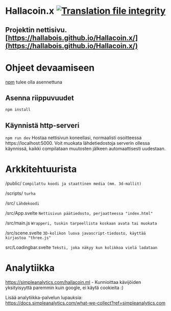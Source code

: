 # Hallacoin.x [![Translation file integrity](https://github.com/hallabois/Hallacoin.x/actions/workflows/jsonCheck.yml/badge.svg)](https://github.com/hallabois/Hallacoin.x/actions/workflows/jsonCheck.yml)
Projektin nettisivu.
[https://hallabois.github.io/Hallacoin.x/](https://hallabois.github.io/Hallacoin.x/)
---

# Ohjeet devaamiseen
[npm](https://www.npmjs.com/get-npm) tulee olla asennettuna

## Asenna riippuvuudet
```npm install```
## Käynnistä http-serveri
```npm run dev```
Hostaa nettisivun koneellasi, normaalisti osoitteessa https://localhost:5000. Voit muokata lähdetiedostoja serverin ollessa käynnissä, kaikki compilataan muutosten jälkeen automaattisesti uudestaan.

# Arkkitehtuurista
/public/                ```Compilattu koodi ja staattinen media (mm. 3d-mallit)```

/scripts/						    ```turha```

/src/								    ```Lähdekoodi```

/src/App.svelte			    ```Nettisivun päätiedosto, perjaatteessa "index.html"```

/src/main.js				    ```Wrapperi, tuskin tarpeellista koskaan avata tai muokata```

/src/scene.svelte		    ```3D-kolikon luova javascript-tiedosto, käyttää kirjastoa "three.js"```

src/Loadingbar.svelte   ```Teksti, joka näkyy kun kolikkoa vielä ladataan```

# Analytiikka
https://simpleanalytics.com/hallacoin.ml - Kunnioittaa kävijöiden yksityisyyttä paremmin kuin google, ei käytä cookieita :)

Lisää analytiikka-palvelun lupauksia: https://docs.simpleanalytics.com/what-we-collect?ref=simpleanalytics.com
